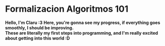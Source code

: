 # Formalizacion Algoritmos 101

**Hello, I'm Claru :3**
**Here, you're gonna see my progress, if everything goes smoothly, I should be improving.**  
**These are literally my first steps into programming, and I'm really excited about getting into this world :D**
